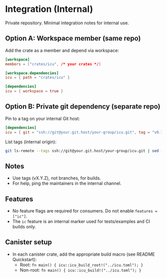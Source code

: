 # Integration (Internal)

Private repository. Minimal integration notes for internal use.

## Option A: Workspace member (same repo)

Add the crate as a member and depend via workspace:

```toml
[workspace]
members = ["crates/icu", /* your crates */]

[workspace.dependencies]
icu = { path = "crates/icu" }

[dependencies]
icu = { workspace = true }
```

## Option B: Private git dependency (separate repo)

Pin to a tag on your internal Git host:

```toml
[dependencies]
icu = { git = "ssh://git@your.git.host/your-group/icu.git", tag = "v0.7.3" }
```

List tags (internal origin):

```bash
git ls-remote --tags ssh://git@your.git.host/your-group/icu.git | sed -n 's#.*refs/tags/##p' | sort -V
```

## Notes
- Use tags (vX.Y.Z), not branches, for builds.
- For help, ping the maintainers in the internal channel.

## Features
- No feature flags are required for consumers. Do not enable `features = ["ic"]`.
- The `ic` feature is an internal marker used for tests/examples and CI builds only.

## Canister setup
- In each canister crate, add the appropriate build macro (see README Quickstart):
  - Root: `fn main() { icu::icu_build_root!("../icu.toml"); }`
  - Non-root: `fn main() { icu::icu_build!("../icu.toml"); }`
